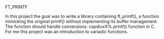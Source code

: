 FT_PRINTF

In this project the goal was to write a library containing ft_printf(), a function mimicking the original printf() without implementing its buffer management. The function should handle conversions: cspdiuxX%.printf() function in C. For me this project was an introduction to variadic functions.